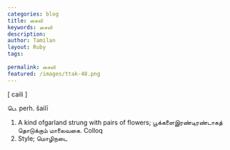 ```yaml
---
categories: blog
title: சைலி
keywords: சைலி
description: 
author: Tamilan
layout: Ruby
tags: 
 
permalink: சைலி
featured: /images/ttak-48.png
---
```

  
[ caili ]  
  
பெ. perh. šailī  
1. A kind ofgarland strung with pairs of flowers; பூக்களைஇரண்டிரண்டாகத் தொடுக்கும் மாலைவகை. Colloq  
2. Style; மொழிநடை
